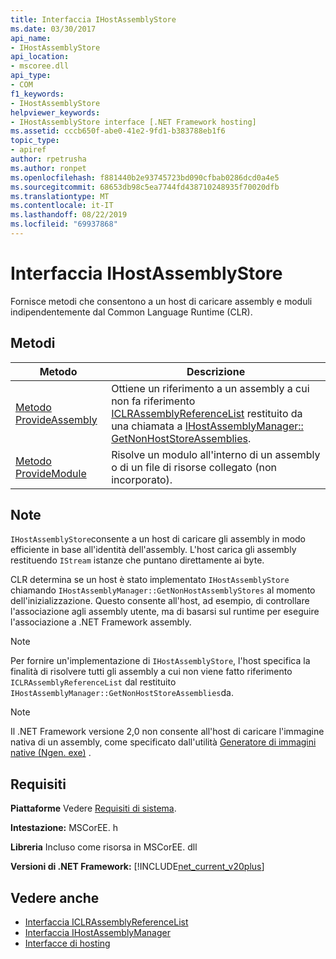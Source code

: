 ```yaml
---
title: Interfaccia IHostAssemblyStore
ms.date: 03/30/2017
api_name:
- IHostAssemblyStore
api_location:
- mscoree.dll
api_type:
- COM
f1_keywords:
- IHostAssemblyStore
helpviewer_keywords:
- IHostAssemblyStore interface [.NET Framework hosting]
ms.assetid: cccb650f-abe0-41e2-9fd1-b383788eb1f6
topic_type:
- apiref
author: rpetrusha
ms.author: ronpet
ms.openlocfilehash: f881440b2e93745723bd090cfbab0286dcd0a4e5
ms.sourcegitcommit: 68653db98c5ea7744fd438710248935f70020dfb
ms.translationtype: MT
ms.contentlocale: it-IT
ms.lasthandoff: 08/22/2019
ms.locfileid: "69937868"
---
```

# <a name="ihostassemblystore-interface"></a>Interfaccia IHostAssemblyStore
Fornisce metodi che consentono a un host di caricare assembly e moduli indipendentemente dal Common Language Runtime (CLR).  
  
## <a name="methods"></a>Metodi  
  
|Metodo|Descrizione|  
|------------|-----------------|  
|[Metodo ProvideAssembly](../../../../docs/framework/unmanaged-api/hosting/ihostassemblystore-provideassembly-method.md)|Ottiene un riferimento a un assembly a cui non fa riferimento [ICLRAssemblyReferenceList](../../../../docs/framework/unmanaged-api/hosting/iclrassemblyreferencelist-interface.md) restituito da una chiamata a [IHostAssemblyManager:: GetNonHostStoreAssemblies](../../../../docs/framework/unmanaged-api/hosting/ihostassemblymanager-getnonhoststoreassemblies-method.md).|  
|[Metodo ProvideModule](../../../../docs/framework/unmanaged-api/hosting/ihostassemblystore-providemodule-method.md)|Risolve un modulo all'interno di un assembly o di un file di risorse collegato (non incorporato).|  
  
## <a name="remarks"></a>Note  
 `IHostAssemblyStore`consente a un host di caricare gli assembly in modo efficiente in base all'identità dell'assembly. L'host carica gli assembly restituendo `IStream` istanze che puntano direttamente ai byte.  
  
 CLR determina se un host è stato implementato `IHostAssemblyStore` chiamando `IHostAssemblyManager::GetNonHostAssemblyStores` al momento dell'inizializzazione. Questo consente all'host, ad esempio, di controllare l'associazione agli assembly utente, ma di basarsi sul runtime per eseguire l'associazione a .NET Framework assembly.  
  
> [!NOTE]
> Per fornire un'implementazione di `IHostAssemblyStore`, l'host specifica la finalità di risolvere tutti gli assembly a cui non viene fatto riferimento `ICLRAssemblyReferenceList` dal restituito `IHostAssemblyManager::GetNonHostStoreAssemblies`da.  
  
> [!NOTE]
> Il .NET Framework versione 2,0 non consente all'host di caricare l'immagine nativa di un assembly, come specificato dall'utilità [Generatore di immagini native (Ngen. exe)](../../../../docs/framework/tools/ngen-exe-native-image-generator.md) .  
  
## <a name="requirements"></a>Requisiti  
 **Piattaforme** Vedere [Requisiti di sistema](../../../../docs/framework/get-started/system-requirements.md).  
  
 **Intestazione:** MSCorEE. h  
  
 **Libreria** Incluso come risorsa in MSCorEE. dll  
  
 **Versioni di .NET Framework:** [!INCLUDE[net_current_v20plus](../../../../includes/net-current-v20plus-md.md)]  
  
## <a name="see-also"></a>Vedere anche

- [Interfaccia ICLRAssemblyReferenceList](../../../../docs/framework/unmanaged-api/hosting/iclrassemblyreferencelist-interface.md)
- [Interfaccia IHostAssemblyManager](../../../../docs/framework/unmanaged-api/hosting/ihostassemblymanager-interface.md)
- [Interfacce di hosting](../../../../docs/framework/unmanaged-api/hosting/hosting-interfaces.md)

